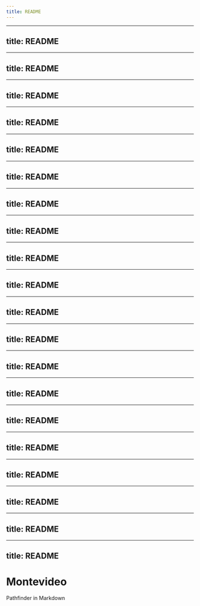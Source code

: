 ```yaml
---
title: README
---
```

---
title: README
---
---
title: README
---
---
title: README
---
---
title: README
---
---
title: README
---
---
title: README
---
---
title: README
---
---
title: README
---
---
title: README
---
---
title: README
---
---
title: README
---
---
title: README
---
---
title: README
---
---
title: README
---
---
title: README
---
---
title: README
---
---
title: README
---
---
title: README
---
---
title: README
---
---
title: README
---
Montevideo
==========

Pathfinder in Markdown
